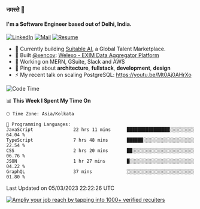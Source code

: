### नमस्ते 🙏

#### I'm a Software Engineer based out of Delhi, India.

[![LinkedIn](https://img.shields.io/badge/linkedin-%230077B5.svg)](https://linkedin.com/in/sambhav2612)
[![Mail](https://img.shields.io/badge/gmail-D14836)](mailto:sambhavjain2612@gmail.com)
[![Resume](https://img.shields.io/badge/resume-%23#FFFF00.svg)](https://mega.nz/file/IjA3yaoB#BFfQg1-aKva0piAd_wWs8Hf5dlnYRQ2ZkwtYwNMzBhA)

- 🏢 Currently building [Suitable AI](https://suitable.ai), a Global Talent Marketplace.
- 💅 Built [@xencov](https://github.com/xencov): [Welexo - EXIM Data Aggregator Platform](https://welexo.com)
- 🌱 Working on MERN, GSuite, Slack and AWS
- 💬 Ping me about **architecture**, **fullstack**, **development**, **design**
- ⚡️ My recent talk on scaling PostgreSQL: https://youtu.be/Mt0Aj0AHrXo

<!--START_SECTION:waka-->
![Code Time](http://img.shields.io/badge/Code%20Time-3%2C225%20hrs%2053%20mins-blue)

📊 **This Week I Spent My Time On** 

```text
🕑︎ Time Zone: Asia/Kolkata

💬 Programming Languages: 
JavaScript               22 hrs 11 mins      ████████████████░░░░░░░░░   64.04 % 
TypeScript               7 hrs 48 mins       ██████░░░░░░░░░░░░░░░░░░░   22.54 % 
CSS                      2 hrs 20 mins       ██░░░░░░░░░░░░░░░░░░░░░░░   06.76 % 
JSON                     1 hr 27 mins        █░░░░░░░░░░░░░░░░░░░░░░░░   04.22 % 
GraphQL                  37 mins             ░░░░░░░░░░░░░░░░░░░░░░░░░   01.80 % 
```


 Last Updated on 05/03/2023 22:22:26 UTC
<!--END_SECTION:waka-->

[![Ampliy your job reach by tapping into 1000+ verified recuiters](https://user-images.githubusercontent.com/19583619/212717528-45b497fd-e886-4452-90fe-93829667bd63.png)](https://app.suitable.ai/login)

